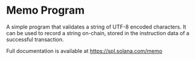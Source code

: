 # Memo Program

A simple program that validates a string of UTF-8 encoded characters.  It can be
used to record a string on-chain, stored in the instruction data of a successful
transaction.

Full documentation is available at https://spl.solana.com/memo
